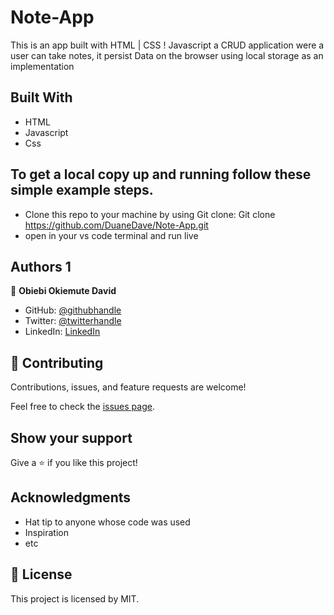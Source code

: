 # Note-App
This is an app built with HTML | CSS ! Javascript a CRUD application were a user can take notes, it persist Data on the browser using local storage as an implementation

## Built With

- HTML
- Javascript
- Css

## To get a local copy up and running follow these simple example steps.

- Clone this repo to your machine by using Git clone: Git clone https://github.com/DuaneDave/Note-App.git
- open in your vs code terminal and run live 


## Authors 1

👤 **Obiebi Okiemute David**

- GitHub: [@githubhandle](https://github.com/DuaneDave)
- Twitter: [@twitterhandle](https://twitter.com/dave_duane)
- LinkedIn: [LinkedIn](https://www.linkedin.com/in/okiemute-david-obiebi-6b4a6a230/)

## 🤝 Contributing

Contributions, issues, and feature requests are welcome!

Feel free to check the [issues page](https://github.com/DuaneDave/Note-App/issues).

## Show your support

Give a ⭐️ if you like this project!

## Acknowledgments

- Hat tip to anyone whose code was used
- Inspiration
- etc

## 📝 License

This project is licensed by MIT.
